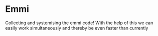 # Emmi

Collecting and systemising the emmi code!
With the help of this we can easily work simultaneously and thereby be even faster than currently

